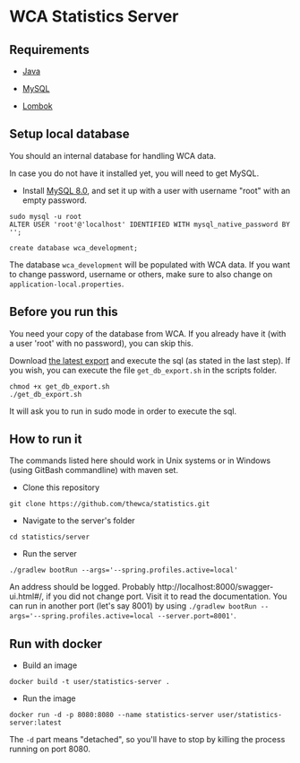 # WCA Statistics Server

## Requirements

- [Java](https://www.java.com/pt-BR/)

- [MySQL](https://dev.mysql.com/doc/refman/8.0/en/linux-installation.html)

- [Lombok](https://projectlombok.org/)

## Setup local database

You should an internal database for handling WCA data.

In case you do not have it installed yet, you will need to get MySQL.

- Install [MySQL 8.0](https://dev.mysql.com/doc/refman/8.0/en/linux-installation.html), and set it up with a user with username "root" with an empty password.

```
sudo mysql -u root
ALTER USER 'root'@'localhost' IDENTIFIED WITH mysql_native_password BY '';

create database wca_development;
```

The database `wca_development` will be populated with WCA data. If you want to change password, username or others, make sure to also change on `application-local.properties`.

## Before you run this

You need your copy of the database from WCA. If you already have it (with a user 'root' with no password), you can skip this.

Download [the latest export](https://www.worldcubeassociation.org/wst/wca-developer-database-dump.zip) and execute the sql (as stated in the last step). If you wish, you can execute the file `get_db_export.sh` in the scripts folder.

```
chmod +x get_db_export.sh
./get_db_export.sh
```

It will ask you to run in sudo mode in order to execute the sql.

## How to run it

The commands listed here should work in Unix systems or in Windows (using GitBash commandline) with maven set.

- Clone this repository

`git clone https://github.com/thewca/statistics.git`

- Navigate to the server's folder

`cd statistics/server`

- Run the server

`./gradlew bootRun --args='--spring.profiles.active=local'`

An address should be logged. Probably http://localhost:8000/swagger-ui.html#/, if you did not change port. Visit it to read the documentation. You can run in another port (let's say 8001) by using `./gradlew bootRun --args='--spring.profiles.active=local --server.port=8001'`.

## Run with docker

- Build an image

`docker build -t user/statistics-server .`

- Run the image

`docker run -d -p 8080:8080 --name statistics-server user/statistics-server:latest`

The `-d` part means "detached", so you'll have to stop by killing the process running on port 8080.
